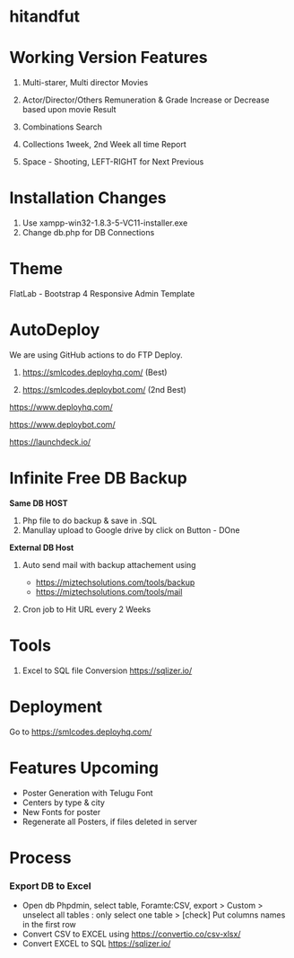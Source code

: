 # hitandfut
Working Version Features
=========================================================
1. Multi-starer, Multi director Movies

2. Actor/Director/Others Remuneration & Grade Increase or Decrease based upon movie Result

3. Combinations Search

4. Collections 1week, 2nd Week all time Report

5. Space - Shooting, LEFT-RIGHT for Next Previous


Installation Changes
======================================
1. Use xampp-win32-1.8.3-5-VC11-installer.exe
2. Change db.php for DB Connections 


Theme
===========
FlatLab - Bootstrap 4 Responsive Admin Template


AutoDeploy
======================================
We are using GitHub actions to do FTP Deploy.
1. https://smlcodes.deployhq.com/ (Best)

2. https://smlcodes.deploybot.com/ (2nd Best)

https://www.deployhq.com/

https://www.deploybot.com/

https://launchdeck.io/



Infinite Free DB Backup
======================================
**Same DB HOST**
1. Php file to do backup & save in .SQL
2. Manullay upload to Google drive by click on Button - DOne


**External DB Host**
1. Auto send mail with backup attachement using 
    - https://miztechsolutions.com/tools/backup
    - https://miztechsolutions.com/tools/mail

2. Cron job to Hit URL every 2 Weeks




# Tools 
1. Excel to SQL file Conversion
https://sqlizer.io/



# Deployment

Go to https://smlcodes.deployhq.com/



# Features Upcoming
- Poster Generation with Telugu Font
- Centers by type & city
- New Fonts for poster 
- Regenerate all Posters, if files deleted in server




# Process

### Export DB to Excel
- Open db Phpdmin, select table, Foramte:CSV,  export > Custom > unselect all tables : only select one table > [check] Put columns names in the first row
- Convert CSV to EXCEL using https://convertio.co/csv-xlsx/
- Convert EXCEL to SQL https://sqlizer.io/

